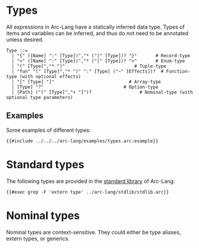 # Types

All expressions in Arc-Lang have a statically inferred data type. Types of items and variables can be inferred, and thus do not need to be annotated unless desired.

```grammar
Type ::=
  | "{" ([Name] ":" [Type])","* ("|" [Type])? "}"       # Record-type
  | "<" ([Name] ":" [Type])","* ("|" [Type])? ">"       # Enum-type
  | "(" [Type]","* ")"                          # Tuple-type
  | "fun" "(" [Type]","* ")" ":" [Type] ("~" [Effects])?  # Function-type (with optional effects)
  | "[" [Type] "]"                            # Array-type
  | [Type] "?"                              # Option-type
  | [Path] ("[" [Type]","+ "]")?                  # Nominal-type (with optional type parameters)
```

## Examples

Some examples of different types:

```arc-lang
{{#include ../../../arc-lang/examples/types.arc:example}}
```

# Standard types

The following types are provided in the [standard library](https://github.com/cda-group/arc/blob/master/arc-lang/stdlib/stdlib.arc) of Arc-Lang:

```arc-lang
{{#exec grep -F 'extern type' ../arc-lang/stdlib/stdlib.arc}}
```

# Nominal types

Nominal types are context-sensitive. They could either be type aliases, extern types, or generics.
